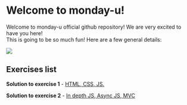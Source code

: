 # Welcome to monday-u!

Welcome to monday-u official github repository! We are very excited to have you here!  
This is going to be so much fun! Here are a few general details:

![](https://i.ytimg.com/vi/6_zFLsW7z2E/maxresdefault.jpg)

## Exercises list

**Solution to exercise 1** - [HTML, CSS, JS.](https://github.com/monday-u-com/monday-u-solutions/tree/master/src/ex1)

**Solution to exercise 2** - [In depth JS, Async JS, MVC](https://github.com/monday-u-com/monday-u-solutions/tree/master/src/ex2)
